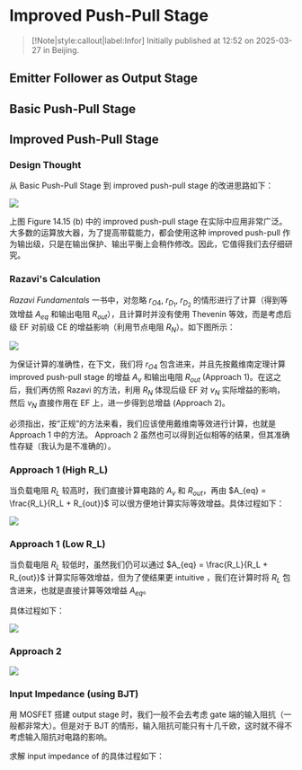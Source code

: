 # Improved Push-Pull Stage

> [!Note|style:callout|label:Infor]
Initially published at 12:52 on 2025-03-27 in Beijing.

## Emitter Follower as Output Stage

## Basic Push-Pull Stage

## Improved Push-Pull Stage

### Design Thought

从 Basic Push-Pull Stage 到 improved push-pull stage 的改进思路如下：

<div class="center"><img src="https://imagebank-0.oss-cn-beijing.aliyuncs.com/VS-PicGo/2025-03-27-13-22-50_Improved Push-Pull Stage.png"/></div>

上图 Figure 14.15 (b) 中的 improved push-pull stage 在实际中应用非常广泛。大多数的运算放大器，为了提高带载能力，都会使用这种 improved push-pull 作为输出级，只是在输出保护、输出平衡上会稍作修改。因此，它值得我们去仔细研究。

### Razavi's Calculation

*Razavi Fundamentals* 一书中，对忽略 $r_{O4},\ r_{D_1},\ r_{D_2}$ 的情形进行了计算（得到等效增益 $A_{eq}$ 和输出电阻 $R_{out}$），且计算时并没有使用 Thevenin 等效，而是考虑后级 EF 对前级 CE 的增益影响（利用节点电阻 $R_N$）。如下图所示：
<div class="center"><img src="https://imagebank-0.oss-cn-beijing.aliyuncs.com/VS-PicGo/2025-03-27-13-25-04_Improved Push-Pull Stage.png"/></div>

为保证计算的准确性，在下文，我们将 $r_{O4}$ 包含进来，并且先按戴维南定理计算 improved push-pull stage 的增益 $A_v$ 和输出电阻 $R_{out}$ (Approach 1)。在这之后，我们再仿照 Razavi 的方法，利用 $R_N$ 体现后级 EF 对 $v_N$ 实际增益的影响，然后 $v_N$ 直接作用在 EF 上，进一步得到总增益 (Approach 2)。

必须指出，按“正规”的方法来看，我们应该使用戴维南等效进行计算，也就是 Approach 1 中的方法。 Approach 2 虽然也可以得到近似相等的结果，但其准确性存疑（我认为是不准确的）。


### Approach 1 (High R_L)

当负载电阻 $R_L$ 较高时，我们直接计算电路的 $A_v$ 和 $R_{out}$，再由 $A_{eq} = \frac{R_L}{R_L + R_{out}}$ 可以很方便地计算实际等效增益。具体过程如下：

<div class="center"><img src="https://imagebank-0.oss-cn-beijing.aliyuncs.com/VS-PicGo/2025-03-27-13-31-20_Improved Push-Pull Stage.png"/></div>


### Approach 1 (Low R_L)

当负载电阻 $R_L$ 较低时，虽然我们仍可以通过 $A_{eq} = \frac{R_L}{R_L + R_{out}}$ 计算实际等效增益，但为了使结果更 intuitive ，我们在计算时将 $R_L$ 包含进来，也就是直接计算等效增益 $A_{eq}$。

具体过程如下：

<div class="center"><img src="https://imagebank-0.oss-cn-beijing.aliyuncs.com/VS-PicGo/2025-03-27-13-33-44_Improved Push-Pull Stage.png"/></div>

### Approach 2

<div class="center"><img src="https://imagebank-0.oss-cn-beijing.aliyuncs.com/VS-PicGo/2025-03-27-13-33-54_Improved Push-Pull Stage.png"/></div>


### Input Impedance (using BJT)

用 MOSFET 搭建 output stage 时，我们一般不会去考虑 gate 端的输入阻抗（一般都非常大）。但是对于 BJT 的情形，输入阻抗可能只有十几千欧，这时就不得不考虑输入阻抗对电路的影响。

求解 input impedance of  的具体过程如下：
